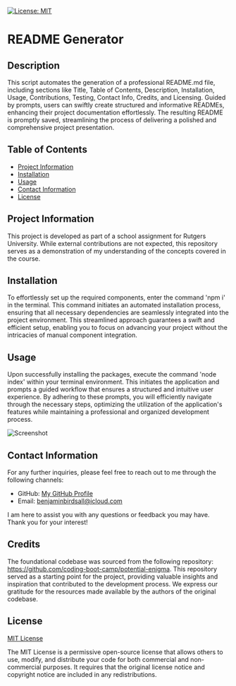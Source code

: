 [![License: MIT](https://img.shields.io/badge/License-MIT-yellow.svg)](https://opensource.org/licenses/MIT)

# README Generator 
  
## Description
  
This script automates the generation of a professional README.md file, including sections like Title, Table of Contents, Description, Installation, Usage, Contributions, Testing, Contact Info, Credits, and Licensing. Guided by prompts, users can swiftly create structured and informative READMEs, enhancing their project documentation effortlessly. The resulting README is promptly saved, streamlining the process of delivering a polished and comprehensive project presentation.

## Table of Contents

* [Project Information](#project-information)<br>
* [Installation](#installation)<br>
* [Usage](#usage)<br>
* [Contact Information](#contact-information)<br>
* [License](#license)

## Project Information

This project is developed as part of a school assignment for Rutgers University. While external contributions are not expected, this repository serves as a demonstration of my understanding of the concepts covered in the course.

## Installation

To effortlessly set up the required components, enter the command 'npm i' in the terminal. This command initiates an automated installation process, ensuring that all necessary dependencies are seamlessly integrated into the project environment. This streamlined approach guarantees a swift and efficient setup, enabling you to focus on advancing your project without the intricacies of manual component integration.

## Usage 

Upon successfully installing the packages, execute the command 'node index' within your terminal environment. This initiates the application and prompts a guided workflow that ensures a structured and intuitive user experience. By adhering to these prompts, you will efficiently navigate through the necessary steps, optimizing the utilization of the application's features while maintaining a professional and organized development process.

![Screenshot]()

## Contact Information

For any further inquiries, please feel free to reach out to me through the following channels:
* GitHub: [My GitHub Profile](https://www.github.com/BenThere6)
* Email: benjaminbirdsall@icloud.com

I am here to assist you with any questions or feedback you may have. Thank you for your interest!

## Credits

The foundational codebase was sourced from the following repository: https://github.com/coding-boot-camp/potential-enigma. This repository served as a starting point for the project, providing valuable insights and inspiration that contributed to the development process. We express our gratitude for the resources made available by the authors of the original codebase.

## License 

[MIT License](https://opensource.org/licenses/MIT)

The MIT License is a permissive open-source license that allows others to use, modify, and distribute your code for both commercial and non-commercial purposes. It requires that the original license notice and copyright notice are included in any redistributions.